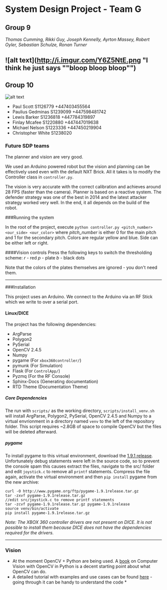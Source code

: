 # System Design Project - Team G 

## Group 9

*Thomas Cumming, Rikki Guy, Joseph Kennelly, Ayrton Massey, Robert Oyler, Sebastian Schulze, Ronan Turner*

![alt text](http://i.imgur.com/Y6Z5NtE.png "I think he just says ""bloop bloop bloop"")
------

## Group 10

![alt text](http://i.imgur.com/HJGyC1p.png "Praying: please work")

* Paul    Scott    S1126779 +447403455564
* Paulius Gedminas S1239099 +447598481742
* Lewis   Barker   S1236818 +447784319897
* Finlay  Mcafee   S1220880 +447447019638
* Michael    Nelson  S1223336 +447450219904
* Christopher White   S1238020 

### Future SDP teams

The planner and vision are very good.

We used an Arduino powered robot but the vision and planning can be effectively used even with the default NXT Brick. All it takes is to modify the Controller class in `controller.py`. 

The vision is very accurate with the correct calibration and achieves around 28 FPS (faster than the camera).
Planner is based on a reactive system. The defender strategy was one of the best in 2014 and the latest attacker strategy worked very well. In the end, it all depends on the build of the robot.

###Running the system

In the root of the project, execute `python controller.py <pitch_number> <our_side> <our_color>` where *pitch_number* is either 0 for the main pitch and 1 for the secondary pitch. Colors are regular yellow and blue. Side can be either left or right.

####Vision controls
Press the following keys to switch the thresholding scheme:
*r* - red
*p* - plate
*b* - black dots

Note that the colors of the plates themselves are ignored - you don't need them.

------
###Installation

This project uses an Arduino. We connect to the Arduino via an RF Stick which we write to over a serial port.

#### Linux/DICE

The project has the following dependencies:
- ArgParse
- Polygon2
- PySerial
- OpenCV 2.4.5
- Numpy
- pygame    (For `xbox360controller/`)
- pymunk    (For Simulation)
- Flask     (For `ControlApp/`)
- Pyzmq     (For the RF Console)
- Sphinx-Docs   (Generating documentation)
- RTD Theme     (Documentation Theme)

##### Core Dependencies 

The run with `scripts/` as the working directory, `scripts/install_venv.sh` will install ArgParse, Polygon2, PySerial, OpenCV 2.4.5 and Numpy to a virtual envrionment in a directory named `venv` to the left of the repository folder. This script requires ~2.8GB of space to compile OpenCV but the files will be deleted afterward.

##### pygame

To install pygame to this virtual environment, download the [1.9.1 release](http://www.pygame.org/ftp/pygame-1.9.1release.tar.gz). Unfortunately debug statements were left in the source code, so to prevent the console spam this causes extract the files, navigate to the src/ folder and edit `joystick.c` to remove all `printf` statements. Compress the file again, activate the virtual environment and then `pip install` pygame from the new archive:

```
curl -O http://www.pygame.org/ftp/pygame-1.9.1release.tar.gz
tar -zxvf pygame-1.9.1release.tar.gz
//edit src/joystick.c to remove printf statements
tar -zcvf pygame-1.9.1release.tar.gz pygame-1.9.1release
source venv/bin/activate
pip install pygame-1.9.1release.tar.gz
```

*Note: The XBOX 360 controller drivers are not present on DICE. It is not possible to install them because DICE does not have the dependencies required for the drivers.*

------
### Vision

* At the moment OpenCV + Python are being used. A [book](http://programmingcomputervision.com/downloads/ProgrammingComputerVision_CCdraft.pdf) on Computer Vision with OpenCV in Python is a decent starting point about what OpenCV can do.
* A detailed tutorial with examples and use cases can be found [here](https://opencv-python-tutroals.readthedocs.org/en/latest/py_tutorials/py_tutorials.html) - going through it can be handy to understand the code *
